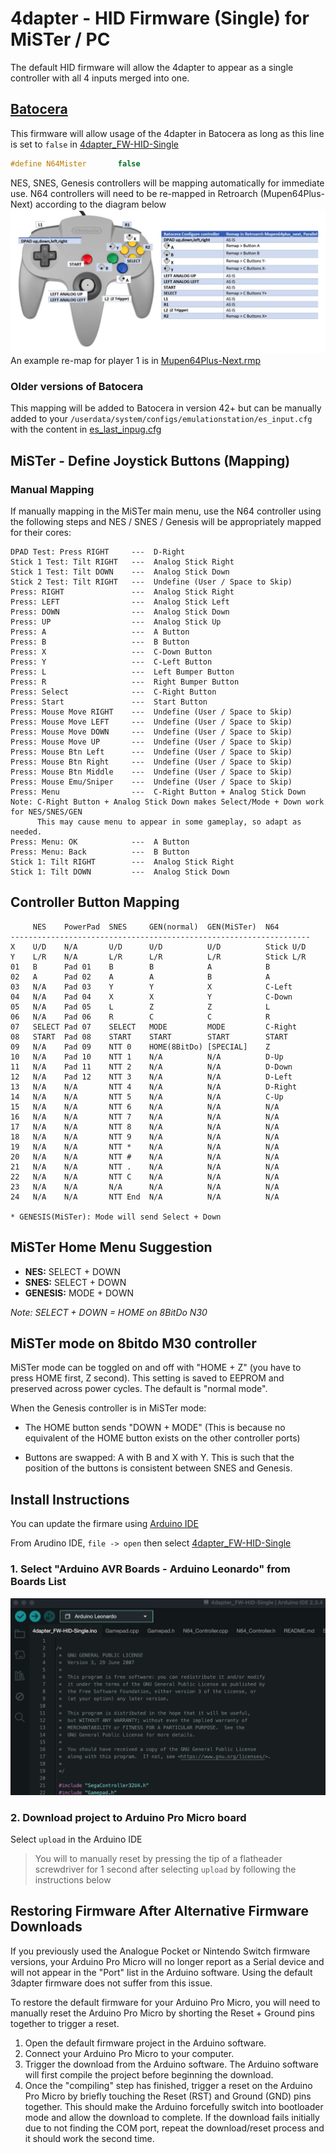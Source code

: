 # 4dapter - HID Firmware (Single) for MiSTer / PC

The default HID firmware will allow the 4dapter to appear as a single controller with all 4 inputs merged into one.

## [Batocera](https://batocera.org/)
This firmware will allow usage of the 4dapter in Batocera as long as this line is set to `false` in [4dapter_FW-HID-Single](4dapter_FW-HID-Single)
```c++
#define N64Mister       false
```
NES, SNES, Genesis controllers will be mapping automatically for immediate use. N64 controllers will need to be re-mapped in Retroarch (Mupen64Plus-Next) according to the diagram below
![n64-mapping.png](n64-mapping.png)
An example re-map for player 1 is in [Mupen64Plus-Next.rmp](Mupen64Plus-Next.rmp)

### Older versions of Batocera
This mapping will be added to Batocera in version 42+ but can be manually added to your `/userdata/system/configs/emulationstation/es_input.cfg` with the content in [es_last_inpug.cfg](es_last_input.cfg)

## MiSTer - Define Joystick Buttons (Mapping)

### Manual Mapping
If manually mapping in the MiSTer main menu, use the N64 controller using the following steps and NES / SNES / Genesis will be appropriately mapped for their cores:

```
DPAD Test: Press RIGHT     ---  D-Right
Stick 1 Test: Tilt RIGHT   ---  Analog Stick Right
Stick 1 Test: Tilt DOWN    ---  Analog Stick Down
Stick 2 Test: Tilt RIGHT   ---  Undefine (User / Space to Skip)
Press: RIGHT               ---  Analog Stick Right
Press: LEFT                ---  Analog Stick Left
Press: DOWN                ---  Analog Stick Down
Press: UP                  ---  Analog Stick Up
Press: A                   ---  A Button
Press: B                   ---  B Button
Press: X                   ---  C-Down Button
Press: Y                   ---  C-Left Button
Press: L                   ---  Left Bumper Button
Press: R                   ---  Right Bumper Button
Press: Select              ---  C-Right Button
Press: Start               ---  Start Button
Press: Mouse Move RIGHT    ---  Undefine (User / Space to Skip)
Press: Mouse Move LEFT     ---  Undefine (User / Space to Skip)
Press: Mouse Move DOWN     ---  Undefine (User / Space to Skip)
Press: Mouse Move UP       ---  Undefine (User / Space to Skip)
Press: Mouse Btn Left      ---  Undefine (User / Space to Skip)
Press: Mouse Btn Right     ---  Undefine (User / Space to Skip)
Press: Mouse Btn Middle    ---  Undefine (User / Space to Skip)
Press: Mouse Emu/Sniper    ---  Undefine (User / Space to Skip)
Press: Menu                ---  C-Right Button + Analog Stick Down
Note: C-Right Button + Analog Stick Down makes Select/Mode + Down work for NES/SNES/GEN
      This may cause menu to appear in some gameplay, so adapt as needed.
Press: Menu: OK            ---  A Button
Press: Menu: Back          ---  B Button
Stick 1: Tilt RIGHT        ---  Analog Stick Right
Stick 1: Tilt DOWN         ---  Analog Stick Down
```

## Controller Button Mapping

```
     NES    PowerPad  SNES     GEN(normal)  GEN(MiSTer)  N64
-------------------------------------------------------------------
X    U/D    N/A       U/D      U/D          U/D          Stick U/D
Y    L/R    N/A       L/R      L/R          L/R          Stick L/R
01   B      Pad 01    B        B            A            B
02   A      Pad 02    A        A            B            A
03   N/A    Pad 03    Y        Y            X            C-Left
04   N/A    Pad 04    X        X            Y            C-Down
05   N/A    Pad 05    L        Z            Z            L
06   N/A    Pad 06    R        C            C            R
07   SELECT Pad 07    SELECT   MODE         MODE         C-Right
08   START  Pad 08    START    START        START        START
09   N/A    Pad 09    NTT 0    HOME(8BitDo) [SPECIAL]    Z
10   N/A    Pad 10    NTT 1    N/A          N/A          D-Up
11   N/A    Pad 11    NTT 2    N/A          N/A          D-Down
12   N/A    Pad 12    NTT 3    N/A          N/A          D-Left
13   N/A    N/A       NTT 4    N/A          N/A          D-Right
14   N/A    N/A       NTT 5    N/A          N/A          C-Up
15   N/A    N/A       NTT 6    N/A          N/A          N/A
16   N/A    N/A       NTT 7    N/A          N/A          N/A
17   N/A    N/A       NTT 8    N/A          N/A          N/A
18   N/A    N/A       NTT 9    N/A          N/A          N/A
19   N/A    N/A       NTT *    N/A          N/A          N/A
20   N/A    N/A       NTT #    N/A          N/A          N/A
21   N/A    N/A       NTT .    N/A          N/A          N/A
22   N/A    N/A       NTT C    N/A          N/A          N/A
23   N/A    N/A       N/A      N/A          N/A          N/A
24   N/A    N/A       NTT End  N/A          N/A          N/A

* GENESIS(MiSTer): Mode will send Select + Down
```

## MiSTer Home Menu Suggestion
* **NES:** SELECT + DOWN
* **SNES:** SELECT + DOWN
* **GENESIS:** MODE + DOWN

*Note: SELECT + DOWN = HOME on 8BitDo N30*

## MiSTer mode on 8bitdo M30 controller

MiSTer mode can be toggled on and off with "HOME + Z" (you have to press HOME first, Z second). This setting is saved to EEPROM and preserved across power cycles. The default is "normal mode".

When the Genesis controller is in MiSTer mode:

- The HOME button sends "DOWN + MODE" (This is because no equivalent of the HOME button exists on the other controller ports)

- Buttons are swapped: A with B and X with Y. This is such that the position of the buttons is consistent between SNES and Genesis.

## Install Instructions
You can update the firmare using [Arduino IDE](https://www.arduino.cc/en/software)

From Arudino IDE, `file -> open` then select [4dapter_FW-HID-Single](4dapter_FW-HID-Single)

### 1. Select "Arduino AVR Boards - Arduino Leonardo" from Boards List
![arduino.png](arduino.png)

### 2. Download project to Arduino Pro Micro board
Select `upload` in the Arduino IDE
> You will to manually reset by pressing the tip of a flatheader screwdriver for 1 second after selecting `upload` by following the instructions below 

## Restoring Firmware After Alternative Firmware Downloads

If you previously used the Analogue Pocket or Nintendo Switch firmware versions, your Arduino Pro Micro will no longer report as a Serial device and will not appear in the "Port" list in the Arduino software. Using the default 3dapter firmware does not suffer from this issue.

To restore the default firmware for your Arduino Pro Micro, you will need to manually reset the Arduino Pro Micro by shorting the Reset + Ground pins together to trigger a reset. 

1. Open the default firmware project in the Arduino software.
2. Connect your Arduino Pro Micro to your computer.
3. Trigger the download from the Arduino software. The Arduino software will first compile the project before beginning the download.
4. Once the "compiling" step has finished, trigger a reset on the Arduino Pro Micro by briefly touching the Reset (RST) and Ground (GND) pins together. This should make the Arduino forcefully switch into bootloader mode and allow the download to complete. If the download fails initially due to not finding the COM port, repeat the download/reset process and it should work the second time.
